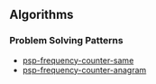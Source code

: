 ## Algorithms

### Problem Solving Patterns
- [psp-frequency-counter-same](psp-frequency-counter-same.js)
- [psp-frequency-counter-anagram](psp-frequency-counter-anagram.js)
